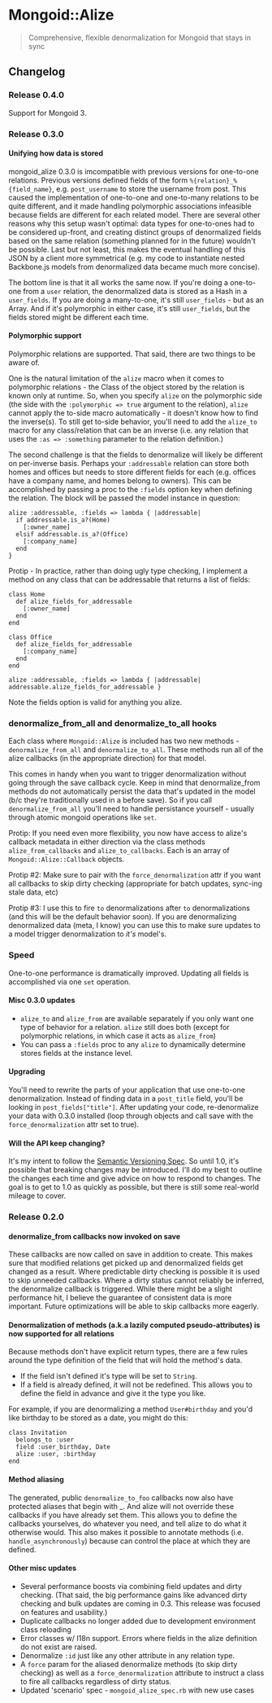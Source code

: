 Mongoid::Alize
==============
> Comprehensive, flexible denormalization for Mongoid that stays in sync

## Changelog

### Release 0.4.0
Support for Mongoid 3.

### Release 0.3.0

#### Unifying how data is stored

mongoid_alize 0.3.0 is imcompatible with previous versions for one-to-one relations. Previous versions defined fields of the form `%{relation}_%{field_name}`, e.g. `post_username` to store the username from post. This caused the implementation of one-to-one and one-to-many relations to be quite different, and it made handling polymorphic associations infeasible because fields are different for each related model. There are several other reasons why this setup wasn't optimal: data types for one-to-ones had to be considered up-front, and creating distinct groups of denormalized fields based on the same relation (something planned for in the future) wouldn't be possible. Last but not least, this makes the eventual handling of this JSON by a client more symmetrical (e.g. my code to instantiate nested Backbone.js models from denormalized data became much more concise).

The bottom line is that it all works the same now. If you're doing a one-to-one from a `user` relation, the denormalized data is stored as a Hash in a `user_fields`. If you are doing a many-to-one, it's still `user_fields` - but as an Array. And if it's polymorphic in either case, it's still `user_fields`, but the fields stored might be different each time.

#### Polymorphic support

Polymorphic relations are supported. That said, there are two things to be aware of.

One is the natural limitation of the `alize` macro when it comes to polymorphic relations - the Class of the object stored by the relation is known only at runtime. So, when you specify `alize` on the polymorphic side (the side with the `:polymorphic => true` argument to the relation), `alize` cannot apply the to-side macro automatically - it doesn't know how to find the inverse(s). To still get to-side behavior, you'll need to add the `alize_to` macro for any class/relation that can be an inverse (i.e. any relation that uses the `:as => :something` parameter to the relation definition.)

The second challenge is that the fields to denormalize will likely be different on per-inverse basis. Perhaps your `:addressable` relation can store both homes and offices but needs to store different fields for each (e.g. offices have a company name, and homes belong to owners). This can be accomplished by passing a proc to the `:fields` option key when defining the relation. The block will be passed the model instance in question:

    alize :addressable, :fields => lambda { |addressable|
      if addressable.is_a?(Home)
        [:owner_name]
      elsif addressable.is_a?(Office)
        [:company_name]
      end
    }

Protip - In practice, rather than doing ugly type checking, I implement a method on any class that can be addressable that returns a list of fields:

    class Home
      def alize_fields_for_addressable
        [:owner_name]
      end
    end

    class Office
      def alize_fields_for_addressable
        [:company_name]
      end
    end

    alize :addressable, :fields => lambda { |addressable| addressable.alize_fields_for_addressable }

Note the fields option is valid for anything you alize.

### denormalize_from_all and denormalize_to_all hooks
Each class where `Mongoid::Alize` is included has two new methods - `denormalize_from_all` and `denormalize_to_all`. These methods run all of the alize callbacks (in the appropriate direction) for that model.

This comes in handy when you want to trigger denormalization without going through the save callback cycle. Keep in mind that denormalize_from methods do not automatically persist the data that's updated in the model (b/c they're traditionally used in a before save). So if you call `denormalize_from_all` you'll need to handle persistance yourself - usually through atomic mongoid operations like `set`.

Protip: If you need even more flexibility, you now have access to alize's callback metadata in either direction via the class methods `alize_from_callbacks` and `alize_to_callbacks`. Each is an array of `Mongoid::Alize::Callback` objects.

Protip #2: Make sure to pair with the `force_denormalization` attr if you want all callbacks to skip dirty checking (appropriate for batch updates, sync-ing stale data, etc)

Protip #3: I use this to fire `to` denormalizations after `to` denormalizations (and this will be the default behavior soon). If you are denormalizing denormalized data (meta, I know) you can use this to make sure updates to a model trigger denormalization to *it's* model's.

### Speed
One-to-one performance is dramatically improved. Updating all fields is accomplished via one `set` operation.

#### Misc 0.3.0 updates
- `alize_to` and `alize_from` are available separately if you only want one type of behavior for a relation. `alize` still does both (except for polymorphic relations, in which case it acts as `alize_from`)
- You can pass a `:fields` proc to any `alize` to dynamically determine stores fields at the instance level.

#### Upgrading
You'll need to rewrite the parts of your application that use one-to-one denormalization. Instead of finding data in a `post_title` field, you'll be looking in `post_fields["title"]`.
After updating your code, re-denormalize your data with 0.3.0 installed (loop through objects and call save with the `force_denormalization` attr set to true).

#### Will the API keep changing?
It's my intent to follow the [Semantic Versioning Spec](http://semver.org). So until 1.0, it's possible that breaking changes may be introduced. I'll do my best to outline the changes each time and give advice on how to respond to changes. The goal is to get to 1.0 as quickly as possible, but there is still some real-world mileage to cover.

### Release 0.2.0

#### denormalize_from callbacks now invoked on save

These callbacks are now called on save in addition to create. This makes sure that modified relations get picked up and denormalized fields get changed as a result. Where predictable dirty checking is possible it is used to skip unneeded callbacks. Where a dirty status cannot reliably be inferred, the denormalize callback is triggered. While there might be a slight performance hit, I believe the guarantee of consistent data is more important. Future optimizations will be able to skip callbacks more eagerly.

#### Denormalization of methods (a.k.a lazily computed pseudo-attributes) is now supported for all relations

Because methods don't have explicit return types, there are a few rules around the type definition of the field that will hold the method's data.

+ If the field isn't defined it's type will be set to `String`.
+ If a field is already defined, it will not be redefined. This allows you to define the field in advance and give it the type you like.

For example, if you are denormalizing a method `User#birthday` and you'd like birthday to be stored as a date, you might do this:

    class Invitation
      belongs_to :user
      field :user_birthday, Date
      alize :user, :birthday
    end

#### Method aliasing

The generated, public `denormalize_to_foo` callbacks now also have protected aliases that begin with \_. And alize will not override these callbacks if you have already set them. This allows you to define the callbacks yourselves, do whatever you need, and tell alize to do what it otherwise would. This also makes it possible to annotate methods (i.e. `handle_asynchronously`) because can control the place at which they are defined.

#### Other misc updates
+ Several performance boosts via combining field updates and dirty checking. (That said, the big performance gains like advanced dirty checking and bulk updates are coming in 0.3. This release was focused on features and usability.)
+ Duplicate callbacks no longer added due to development environment class reloading
+ Error classes w/ I18n support. Errors where fields in the alize definition do not exist are raised.
+ Denormalize `:id` just like any other attribute in any relation type.
+ A `force` param for the aliased denormalize methods (to skip dirty checking) as well as a `force_denormalization` attribute to instruct a class to fire all callbacks regardless of dirty status.
+ Updated 'scenario' spec - `mongoid_alize_spec.rb` with new use cases

